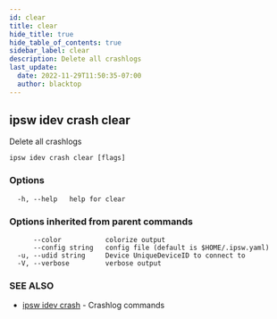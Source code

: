 ```yaml
---
id: clear
title: clear
hide_title: true
hide_table_of_contents: true
sidebar_label: clear
description: Delete all crashlogs
last_update:
  date: 2022-11-29T11:50:35-07:00
  author: blacktop
---
```

## ipsw idev crash clear

Delete all crashlogs

```
ipsw idev crash clear [flags]
```

### Options

```
  -h, --help   help for clear
```

### Options inherited from parent commands

```
      --color           colorize output
      --config string   config file (default is $HOME/.ipsw.yaml)
  -u, --udid string     Device UniqueDeviceID to connect to
  -V, --verbose         verbose output
```

### SEE ALSO

* [ipsw idev crash](/docs/cli/ipsw/idev/crash)	 - Crashlog commands

